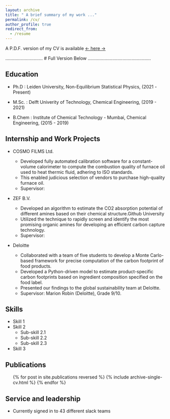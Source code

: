 ```yaml
---
layout: archive
title: " A brief summary of my work ..."
permalink: /cv/
author_profile: true
redirect_from:
  - /resume
---
```


A P.D.F. version of my CV is available <a href = 'https://github.com/Samadarshi-Maity/Samadarshi-Maity.github.io/blob/main/_publications/CV_.pdf'> <- here -></a>

............................. # Full Version Below .................................................
## Education

* Ph.D   : Leiden University, Non-Equilibrium Statistical Physics,  (2021 -Present)
       
* M.Sc.  : Delft Univerity of Technology,  Chemical Engineering, (2019 - 2021)
           
* B.Chem : Institute of Chemical Technology - Mumbai, Chemical Engineering, (2015 - 2019)

## Internship and Work Projects 

* COSMO FILMS Ltd.
  * Developed fully automated calibration software for a constant-volume calorimeter to compute the combustion quality of furnace oil used to heat thermic fluid, adhering to ISO standards.
  * This enabled judicious selection of vendors to purchase high-quality furnace oil.
  * Supervisor: 

* ZEF B.V.

  * Developed an algorithm to estimate the CO2 absorption potential of different amines based on their chemical structure.Github University
  * Utilized the technique to rapidly screen and identify the most promising organic amines for developing an efficient carbon capture technology.
  * Supervisor: 

* Deloitte 
  * Collaborated with a team of five students to develop a Monte Carlo-based framework for precise computation of the carbon footprint of food products.
  * Developed a Python-driven model to estimate product-specific carbon footprints based on ingredient composition specified on the food label.
  * Presented our findings to the global sustainability team at Deloitte. 
  * Supervisor: Marion Robin (Deloitte), Grade 9/10.
  
## Skills

* Skill 1
* Skill 2
  * Sub-skill 2.1
  * Sub-skill 2.2
  * Sub-skill 2.3
* Skill 3

## Publications

  <ul>{% for post in site.publications reversed %}
    {% include archive-single-cv.html %}
  {% endfor %}</ul>
  
  
## Service and leadership

* Currently signed in to 43 different slack teams
